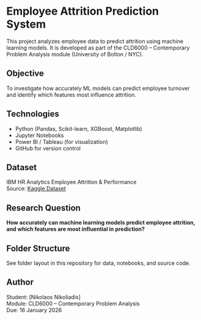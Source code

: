 # Employee Attrition Prediction System

This project analyzes employee data to predict attrition using machine learning models.
It is developed as part of the CLD6000 – Contemporary Problem Analysis module (University of Bolton / NYC).

## Objective
To investigate how accurately ML models can predict employee turnover
and identify which features most influence attrition.

## Technologies
- Python (Pandas, Scikit-learn, XGBoost, Matplotlib)
- Jupyter Notebooks
- Power BI / Tableau (for visualization)
- GitHub for version control

## Dataset
IBM HR Analytics Employee Attrition & Performance  
Source: [Kaggle Dataset](https://www.kaggle.com/datasets/pavansubhasht/ibm-hr-analytics-attrition-dataset)

## Research Question
**How accurately can machine learning models predict employee attrition, 
and which features are most influential in prediction?**

## Folder Structure
See folder layout in this repository for data, notebooks, and source code.

## Author
Student: [Nikolaos Nikoliadis]  
Module: CLD6000 – Contemporary Problem Analysis  
Due: 16 January 2026

